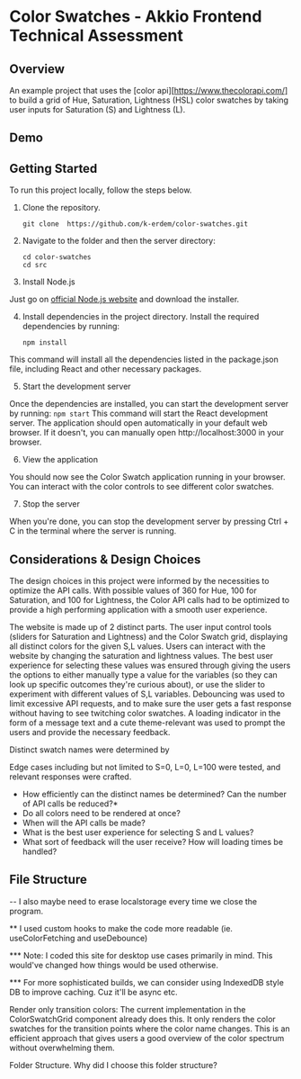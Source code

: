 # Color Swatches - Akkio Frontend Technical Assessment

## Overview 
An example project that uses the [color api][https://www.thecolorapi.com/] to build a grid of Hue, Saturation, Lightness (HSL) color swatches by taking user inputs for Saturation (S) and Lightness (L).

## Demo

## Getting Started

To run this project locally, follow the steps below.

1. Clone the repository.

    ```
    git clone  https://github.com/k-erdem/color-swatches.git
    ```

2.  Navigate to the folder and then the server directory:

    ```
    cd color-swatches
    cd src
    ```
3. Install Node.js

 Just go on [official Node.js website](https://nodejs.org/) and download the installer.

4. Install dependencies in the project directory. Install the required dependencies by running:
    ```
    npm install
    ```
This command will install all the dependencies listed in the package.json file, including React and other necessary packages.

5. Start the development server

Once the dependencies are installed, you can start the development server by running:
    ```
    npm start
    ```
This command will start the React development server. The application should open automatically in your default web browser. If it doesn't, you can manually open http://localhost:3000 in your browser.

6. View the application

You should now see the Color Swatch application running in your browser. You can interact with the color controls to see different color swatches.

7. Stop the server

When you're done, you can stop the development server by pressing Ctrl + C in the terminal where the server is running.


## Considerations & Design Choices

The design choices in this project were informed by the necessities to optimize the API calls. With possible values of 360 for Hue, 100 for Saturation, and 100 for Lightness, the Color API calls had to be optimized to provide a high performing application with a smooth user experience. 

The website is made up of 2 distinct parts. The user input control tools (sliders for Saturation and Lightness) and the Color Swatch grid, displaying all distinct colors for the given S,L values. Users can interact with the website by changing the saturation and lightness values. The best user experience for selecting these values was ensured through giving the users the options to either manually type a value for the variables (so they can look up specific outcomes they're curious about), or use the slider to experiment with different values of S,L variables. Debouncing was used to limit excessive API requests, and to make sure the user gets a fast response without having to see twitching color swatches. A loading indicator in the form of a message text and a cute theme-relevant was used to prompt the users and provide the necessary feedback. 

Distinct swatch names were determined by 

Edge cases including but not limited to S=0, L=0, L=100 were tested, and relevant responses were crafted.

- How efficiently can the distinct names be determined? Can the number of API calls be reduced?*
- Do all colors need to be rendered at once?
- When will the API calls be made?
- What is the best user experience for selecting S and L values?
- What sort of feedback will the user receive? How will loading times be handled?



## File Structure


-- I also maybe need to erase localstorage every time we close the program.

** I used custom hooks to make the code more readable (ie. useColorFetching and useDebounce)

*** Note: I coded this site for desktop use cases primarily in mind. This would've changed how things would be used otherwise.

*** For more sophisticated builds, we can consider using IndexedDB style DB to improve caching. Cuz it'll be async etc.

Render only transition colors:
The current implementation in the ColorSwatchGrid component already does this. It only renders the color swatches for the transition points where the color name changes. This is an efficient approach that gives users a good overview of the color spectrum without overwhelming them.

Folder Structure. Why did I choose this folder structure?
